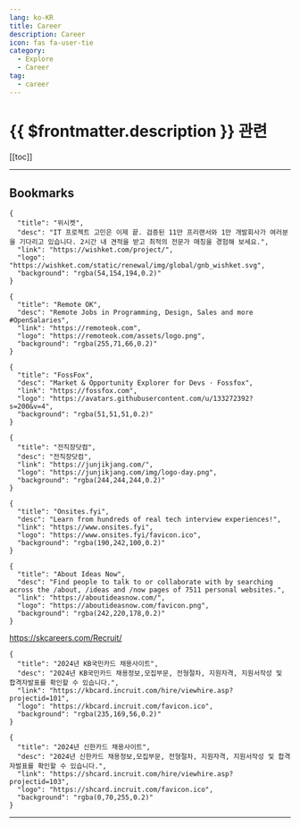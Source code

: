 ```yaml
---
lang: ko-KR
title: Career
description: Career
icon: fas fa-user-tie
category:
  - Explore
  - Career
tag:
  - career  
---
```


# {{ $frontmatter.description }} 관련

[[toc]]

---

## <VPIcon icon="fas fa-bookmark"/>Bookmarks

```component VPCard
{
  "title": "위시켓",
  "desc": "IT 프로젝트 고민은 이제 끝. 검증된 11만 프리랜서와 1만 개발회사가 여러분을 기다리고 있습니다. 2시간 내 견적을 받고 최적의 전문가 매칭을 경험해 보세요.",
  "link": "https://wishket.com/project/",
  "logo": "https://wishket.com/static/renewal/img/global/gnb_wishket.svg",
  "background": "rgba(54,154,194,0.2)"
}
```

<SiteInfo
  name="IT 인재 채용 플랫폼 - 랠릿"
  desc="업계에서 검증된 회사들의 채용 공고를 랠릿에서 만나보세요"
  url="https://www.rallit.com/"
  logo="https://cdn.rallit.com/image/favicon.svg"
  preview="https://cdn.rallit.com/image/meta-image.png"/>

<SiteInfo
  name="OKKY Jobs - 국내 최대 개발자 전문 채용 플랫폼"
  desc="OKKY Jobs는 국내 최대의 개발자 전문 채용 플랫폼입니다."
  url="https://jobs.okky.kr/fulltime"
  logo="https://jobs.okky.kr/favicon.ico"
  preview="https://jobs.okky.kr/og/okky-jobs.png"/>

```component VPCard
{
  "title": "Remote OK",
  "desc": "Remote Jobs in Programming, Design, Sales and more #OpenSalaries",
  "link": "https://remoteok.com",
  "logo": "https://remoteok.com/assets/logo.png",
  "background": "rgba(255,71,66,0.2)"
}
```

```component VPCard
{
  "title": "FossFox",
  "desc": "Market & Opportunity Explorer for Devs · Fossfox",
  "link": "https://fossfox.com",
  "logo": "https://avatars.githubusercontent.com/u/133272392?s=200&v=4",
  "background": "rgba(51,51,51,0.2)"
}
```

```component VPCard
{
  "title": "전직장닷컴",
  "desc": "전직장닷컴",
  "link": "https://junjikjang.com/",
  "logo": "https://junjikjang.com/img/logo-day.png",
  "background": "rgba(244,244,244,0.2)"
}
```

```component VPCard
{
  "title": "Onsites.fyi",
  "desc": "Learn from hundreds of real tech interview experiences!",
  "link": "https://www.onsites.fyi",
  "logo": "https://www.onsites.fyi/favicon.ico",
  "background": "rgba(190,242,100,0.2)"
}
```

```component VPCard
{
  "title": "About Ideas Now",
  "desc": "Find people to talk to or collaborate with by searching across the /about, /ideas and /now pages of 7511 personal websites.",
  "link": "https://aboutideasnow.com/",
  "logo": "https://aboutideasnow.com/favicon.png",
  "background": "rgba(242,220,178,0.2)"
}
```

<SiteInfo
  name="Find Visa Sponsorship and Relocation Support Jobs | Relocate for Work"
  desc="Land your dream job and move abroad! Relocate for Work connects you with visa sponsorship and relocation support jobs."
  url="https://www.relocateforwork.com/"
  logo="https://www.relocateforwork.com/favicon.svg"
  preview="https://res.cloudinary.com/dbvvslwpj/image/upload/f_auto,q_auto/c1ng5xtxmksgjwenulzv"/>

<SiteInfo
  name="NAVER Careers"
  desc="네이버와 함께할 동료를 기다립니다."
  url="https://recruit.navercorp.com/rcrt/list.do?sw="
  logo="https://recruit.navercorp.com/share/tmplat/naver/img/og/naver_favicon_24.ico"
  preview="https://recruit.navercorp.com/share/tmplat/naver/img/og/Careers_OG_800.png"/>

<SiteInfo
  name="토스채용"
  desc="토스가 만드는 금융 서비스가 곧 금융의 미래가 되는 그 과정을 함께해 주세요."
  url="https://toss.im/career/jobs"
  logo="https://static.toss.im/tds/favicon/favicon-196x196.png"
  preview="https://static.toss.im/assets/career/tosscareers-og.jpg?v=2"/>

<SiteInfo
  name="당근 팀 채용"
  desc="당근 팀은 채용 중! 빠르게 성장 중인 당근에 합류해보세요."
  url="https://about.daangn.com/jobs/"
  logo="https://about.daangn.com/favicon.svg?v=faa29da546934f91eb94665bbe915e8f"
  preview="https://about.daangn.com/static/faab525eb6f3844219d52fb3581c985a/35c24/bbab1cc9-8912-422b-a384-d07230baa365_daangn_OG.png"/>

https://skcareers.com/Recruit/

<SiteInfo
  name="카카오모빌리티"
  desc="회사 : 카카오모빌리티, 산업 : 3, 회사 유형 : 대기업, 회사 주소 : 경기도 성남시 분당구 판교역로 152, 13층(백현동, 알파돔타워), 지역 : 1"
  url="https://zighang.com/company/149b323d-1ba3-46b8-b9f1-9883351f5503"
  logo="https://zighang.com/icon.ico?ad2982078a9be7a7"
  preview="https://d2juy7qzamcf56.cloudfront.net/2024-08-07/29f8e0bd-fa69-4d06-85e5-197a3c2427d8.png"/>

```component VPCard
{
  "title": "2024년 KB국민카드 채용사이트",
  "desc": "2024년 KB국민카드 채용정보,모집부문, 전형절차, 지원자격, 지원서작성 및 합격자발표를 확인할 수 있습니다.",
  "link": "https://kbcard.incruit.com/hire/viewhire.asp?projectid=101",
  "logo": "https://kbcard.incruit.com/favicon.ico",
  "background": "rgba(235,169,56,0.2)"
}
```

```component VPCard
{
  "title": "2024년 신한카드 채용사이트",
  "desc": "2024년 신한카드 채용정보,모집부문, 전형절차, 지원자격, 지원서작성 및 합격자발표를 확인할 수 있습니다.",
  "link": "https://shcard.incruit.com/hire/viewhire.asp?projectid=103",
  "logo": "https://shcard.incruit.com/favicon.ico",
  "background": "rgba(0,70,255,0.2)"
}
```

<SiteInfo
  name="블라인드 하이어 | 1,000만이 사용하는 직장인 앱 blind가 만든 채용 서비스"
  desc="3분만 투자해 프로필 등록하고, TOP 기업을 비롯하여 평소 관심 있었던 기업에서 먼저 보내는 채용 제안을 받아보세요!"
  url="https://blindhire.co.kr"
  logo="https://static.blindhire.co.kr/img/favicon.ico"
  preview="https://static.blindhire.co.kr/img/opengraph.png"/>

<SiteInfo
  name="TrueUp | The CareerOS for people in tech"
  desc="TrueUp is a CareerOS for top tech talent. TrueUp's AI scans every open tech job at every top startup and big tech co to give you the inside track on the best ones for you. Millions of exclusive tech data points to help you decide. Remote-native + Data-driven."
  url="https://trueup.io/"
  logo="https://trueup.io/favicon/favicon-16x16.png"
  preview="https://trueup.io/img/social_card/trueup_card.png"/>

---

<TagLinks />